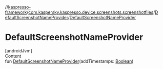//[kaspresso-framework](../../index.md)/[com.kaspersky.kaspresso.device.screenshots.screenshotfiles](../index.md)/[DefaultScreenshotNameProvider](index.md)/[DefaultScreenshotNameProvider](-default-screenshot-name-provider.md)



# DefaultScreenshotNameProvider  
[androidJvm]  
Content  
fun [DefaultScreenshotNameProvider](-default-screenshot-name-provider.md)(addTimestamps: [Boolean](https://kotlinlang.org/api/latest/jvm/stdlib/kotlin/-boolean/index.html))  



